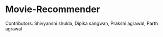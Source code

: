 # Movie-Recommender

Contributors:
Shivyanshi shukla,
Dipika sangwan,
Prakshi agrawal,
Parth agrawal
